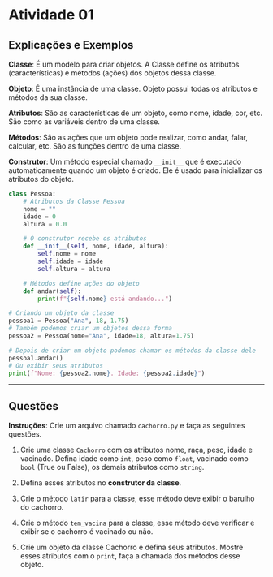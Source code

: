 # Atividade 01

## Explicações e Exemplos

**Classe**: É um modelo para criar objetos. A Classe define os atributos (características) e métodos (ações) dos objetos dessa classe.

**Objeto**: É uma instância de uma classe. Objeto possui todas os atributos e métodos da sua classe.

**Atributos**: São as características de um objeto, como nome, idade, cor, etc. São como as variáveis dentro de uma classe.

**Métodos**: São as ações que um objeto pode realizar, como andar, falar, calcular, etc. São as funções dentro de uma classe.

**Construtor**: Um método especial chamado `__init__` que é executado automaticamente quando um objeto é criado. Ele é usado para inicializar os atributos do objeto.

```python
class Pessoa:
    # Atributos da Classe Pessoa
    nome = ""
    idade = 0
    altura = 0.0

    # O construtor recebe os atributos
    def __init__(self, nome, idade, altura):
        self.nome = nome
        self.idade = idade
        self.altura = altura

    # Métodos define ações do objeto
    def andar(self):
        print(f"{self.nome} está andando...")

# Criando um objeto da classe
pessoa1 = Pessoa("Ana", 18, 1.75)
# Também podemos criar um objetos dessa forma
pessoa2 = Pessoa(nome="Ana", idade=18, altura=1.75)

# Depois de criar um objeto podemos chamar os métodos da classe dele
pessoa1.andar()
# Ou exibir seus atributos
print(f"Nome: {pessoa2.nome}. Idade: {pessoa2.idade}")

```

---

## Questões

**Instruções**: Crie um arquivo chamado `cachorro.py` e faça as seguintes questões.

1. Crie uma classe `Cachorro` com os atributos nome, raça, peso, idade e vacinado. Defina idade como `int`, peso como `float`, vacinado como `bool` (True ou False), os demais atributos como `string`.

2. Defina esses atributos no **construtor da classe**.

3. Crie o método `latir` para a classe, esse método deve exibir o barulho do cachorro.

4. Crie o método `tem_vacina` para a classe, esse método deve verificar e exibir se o cachorro é vacinado ou não.

5. Crie um objeto da classe Cachorro e defina seus atributos. Mostre esses atributos com o `print`, faça a chamada dos métodos desse objeto.